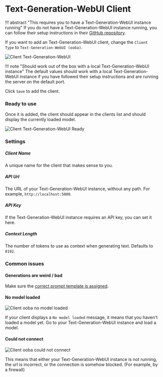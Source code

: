 # Text-Generation-WebUI Client

!!! abstract "This requires you to have a Text-Generation-WebUI instance running"
    If you do not have a Text-Generation-WebUI instance running, you can follow their setup instructions 
    in their [GitHub repository](https://github.com/oobabooga/text-generation-webui).

If you want to add an Text-Generation-WebUI client, change the `Client Type` to `Text-Generation-WebUI (ooba)`.

![Client Text-Generation-WebUI](/talemate/img/0.26.0/client-ooba.png)

!!! note "Should work out of the box with a local Text-Generation-WebUI instance"
    The default values should work with a local Text-Generation-WebUI instance if you have followed their setup instructions and are running the server on the default port.

Click `Save` to add the client.

### Ready to use

Once it is added, the client should appear in the clients list and should display the currently loaded model.

![Client Text-Generation-WebUI Ready](/talemate/img/0.26.0/client-ooba-ready.png)

### Settings

##### Client Name

A unique name for the client that makes sense to you.

##### API Url

The URL of your Text-Generation-WebUI instance, without any path. For example, `http://localhost:5000`.

##### API Key

If the Text-Generation-WebUI instance requires an API key, you can set it here.

##### Context Length

The number of tokens to use as context when generating text. Defaults to `8192`.

### Common issues

#### Generations are weird / bad

Make sure the [correct prompt template is assigned](/talemate/user-guide/clients/prompt-templates/).

#### No model loaded

![Client ooba no model loaded](/talemate/img/0.26.0/client-ooba-no-model-loaded.png)

If your client displays a `No model loaded` message, it means that you haven't loaded a model yet. Go to your Text-Generation-WebUI instance and load a model.

#### Could not connect

![Client ooba could not connect](/talemate/img/0.26.0/client-ooba-could-not-connect.png)

This means that either your Text-Generation-WebUI instance is not running, the url is incorrect, or the connection is somehow blocked. (For example, by a firewall)